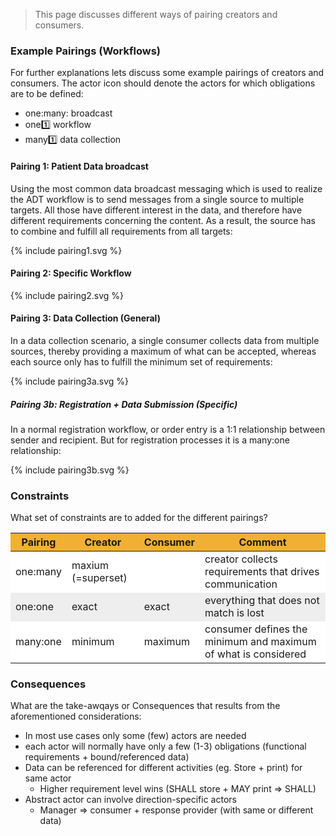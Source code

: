 <style>
table th {background: #f0b033}
table tr:nth-child(even) {background: #EEE}
table tr:nth-child(odd) {background: #FFF}
</style>

> This page discusses different ways of pairing creators and consumers.


### Example Pairings (Workflows)

For further explanations lets discuss some example pairings of creators and consumers.
The actor icon should denote the actors for which obligations are to be defined:

* one:many: broadcast
* one:one: workflow 
* many:one: data collection

#### Pairing 1: Patient Data broadcast

Using the most common data broadcast messaging which is used to realize the ADT workflow is to send messages from a single source to multiple targets.
All those have different interest in the data, and therefore have different requirements concerning the content.
As a result, the source has to combine and fulfill all requirements from all targets:

<div width="500px">
{% include pairing1.svg %}
</div>

#### Pairing 2: Specific Workflow

<div width="500px">
{% include pairing2.svg %}
</div>


#### Pairing 3: Data Collection (General)

In a data collection scenario, a single consumer collects data from multiple sources, thereby providing a maximum of what can be accepted,
whereas each source only has to fulfill the minimum set of requirements:

<div width="500px">
{% include pairing3a.svg %}
</div>

##### Pairing 3b: Registration + Data Submission (Specific)

In a normal registration workflow, or order entry is a 1:1 relationship between sender and recipient.
But for registration processes it is a many:one relationship:

<div width="500px">
{% include pairing3b.svg %}
</div>

### Constraints

What set of constraints are to added for the different pairings?

| Pairing | Creator | Consumer | Comment |
| --- | --- | --- | --- |
| one:many | maxium (=superset) | | creator collects requirements that drives communication |
| one:one | exact| exact | everything that does not match is lost |
| many:one | minimum | maximum | consumer defines the minimum and maximum of what is considered |

### Consequences

What are the take-awqays or Consequences that results from the aforementioned considerations:

* In most use cases only some (few) actors are needed
* each actor will normally have only a few (1-3) obligations (functional requirements + bound/referenced data)
* Data can be referenced for different activities (eg. Store + print) for same actor
  * Higher requirement level wins (SHALL store + MAY print =>  SHALL)
* Abstract actor can involve direction-specific actors
  * Manager => consumer + response provider (with same or different data)

